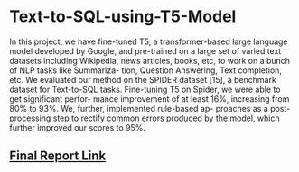 # Text-to-SQL-using-T5-Model

In this project, we have fine-tuned T5, a transformer-based large language model developed by Google, and pre-trained on a large set of varied text datasets including Wikipedia, news articles, books, etc, to work on a bunch of NLP tasks like Summariza- tion, Question Answering, Text completion, etc. We evaluated our method on the SPIDER dataset [15], a benchmark dataset for Text-to-SQL tasks. Fine-tuning T5 on Spider, we were able to get significant perfor- mance improvement of at least 16%, increasing from 80% to 93%. We, further, implemented rule-based ap- proaches as a post-processing step to rectify common errors produced by the model, which further improved our scores to 95%.

## [Final Report Link](https://github.com/AnMol12499/Text-to-SQL-using-T5-Model/blob/main/FinalReport_Grp13.pdf)
